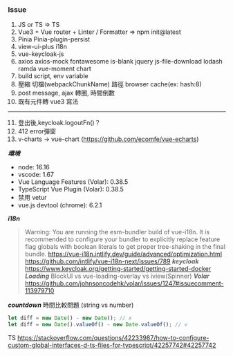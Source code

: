 ### Issue
1. JS or TS => TS
2. Vue3 + Vue router + Linter / Formatter => npm init@latest
3. Pinia Pinia-plugin-persist
4. view-ui-plus i18n
5. vue-keycloak-js
6. axios axios-mock fontawesome is-blank jquery js-file-download lodash ramda vue-moment chart
7. build script, env variable
8. 壓縮 切檔(webpackChunkName) 路徑 browser cache(ex: hash:8)
9. post message, ajax 轉圈, 時間倒數
10. 既有元件轉 vue3 寫法
----
11. 登出後,keycloak.logoutFn()？
12. 412 error彈窗
13. v-charts -> vue-chart (https://github.com/ecomfe/vue-echarts)


***環境***
- node: 16.16 
- vscode: 1.67 
- Vue Language Features (Volar): 0.38.5
- TypeScript Vue Plugin (Volar): 0.38.5
- 禁用 vetur
- vue.js devtool (chrome): 6.2.1

***i18n***
> Warning: You are running the esm-bundler build of vue-i18n. It is recommended to configure your bundler to explicitly replace feature flag globals with boolean literals to get proper tree-shaking in the final bundle.
https://vue-i18n.intlify.dev/guide/advanced/optimization.html
https://github.com/intlify/vue-i18n-next/issues/789
***keycloak***
https://www.keycloak.org/getting-started/getting-started-docker
***Loading***
BlockUI vs vue-loading-overlay vs iview(Spinner)
***Volar***
https://github.com/johnsoncodehk/volar/issues/1247#issuecomment-113979710

***countdown***
時間比較問題 (string vs number)
```js
let diff = new Date() - new Date(); // x
let diff = new Date().valueOf() - new Date.valueOf(); // v
```

TS
https://stackoverflow.com/questions/42233987/how-to-configure-custom-global-interfaces-d-ts-files-for-typescript/42257742#42257742